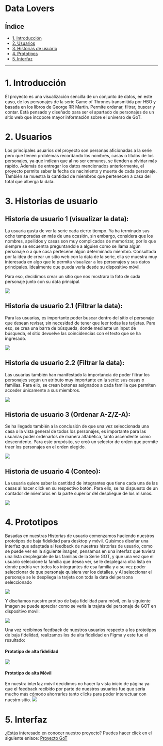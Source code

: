 # Data Lovers

## Índice

* [1. Introducción](#1-introducción)
* [2. Usuarios](#2-usuarios)
* [3. Historias de usuario](#3-historias-de-usuario)
* [4. Prototipos](#4-prototipos)
* [5. Interfaz](#5-interfaz)


***

# 1. Introducción

El proyecto es una visualización sencilla de un conjunto de datos, en este caso, de los personajes de la 
serie Game of Thrones transmitida por HBO y basada en los libros de George RR Martin.
Permite ordenar, filtrar, buscar y contar. 
Está pensado y diseñado para ser el apartado de personajes de un sitio web que incopore mayor información sobre el universo de GoT.

# 2. Usuarios

Los principales usuarios del proyecto son personas aficionadas a la serie pero que tienen problemas recordando
los nombres, casas o títulos de los personajes, ya que indican que al no ser comunes, se tienden a olvidar más rápido.
Además de entregar los datos mencionados anteriormente, el proyecto permite saber la fecha de nacimiento y
muerte de cada personaje. También se muestra la cantidad de miembros que pertenecen a casa del total que alberga
la data.

# 3. Historias de usuario

## Historia de usuario 1 (visualizar la data):

La usuaria gusta de ver la serie cada cierto tiempo. Ya ha terminado sus ocho temporadas en más de una ocasión,
sin embargo, considera que los nombres, apellidos y casas son muy complicados de memorizar, por lo que siempre
se encuentra preguntandole a alguien como se llama algún personaje o a qué casa pertecene algún determinado miembro.
Consultada por la idea de crear un sitio web con la data de la serie, ella se muestra muy interesada en algo
que le permita visualizar a los personajes y sus datos principales. Idealmente que pueda verla desde su dispositivo
móvil.

Para eso, decidimos crear un sitio que nos mostrara la foto de cada personaje junto con su data principal.

<img src="./img/HU1.jpg">

## Historia de usuario 2.1 (Filtrar la data):

Para las usuarias, es importante poder buscar dentro del sitio el personaje que desean revisar, sin necesidad
de tener que leer todas las tarjetas. 
Para eso, se crea una barra de búsqueda, donde mediante un input de búsqueda, el sitio devuelve las coincidencias con el texto
que se ha ingresado.

<img src="./img/HU2.1.jpg">

## Historia de usuario 2.2 (Filtrar la data):

Las usuarias también han manifestado la importancia de poder filtrar los personajes según un atributo muy 
importante en la serie: sus casas o familias. 
Para ello, se crean botones asignados a cada familia que permiten acceder únicamente a sus miembros.

<img src="./img/HU2.2.jpg">

## Historia de usuario 3 (Ordenar A-Z/Z-A):

Se ha llegado también a la conclusión de que una vez seleccionada una casa o la vista general de todos los 
personajes, es importante para las usuarias poder ordenarlos de manera alfabética, tanto ascendente como
descendente. Para este propósito, se creó un selector de orden que permite traer los personajes en el orden
elegido.

<img src="./img/HU3.jpg">

## Historia de usuario 4 (Conteo):

La usuaria quiere saber la cantidad de integrantes que tiene cada una de las casas al hacer click en su
respectivo botón. Para ello, se ha dispuesto de un contador de miembros en la parte superior del despliegue
de los mismos.

<img src="./img/HU4.jpg">


# 4. Prototipos
Basadas en nuestras Historias de usuario comenzamos haciendo nuestros prototipos de baja fidelidad para desktop y móvil. 
Quisimos diseñar una interfaz que adaptada al feedback de nuestras historias de usuario, como se puede ver en la siguiente imagen,
pensamos en una interfaz que tuviera una lista desplegable de las familias de la Serie GOT, y que una vez que el usuario seleccione
la familia que desea ver, se le desplegara otra lista en donde podría ver todos los integrantes de esa familia y a su vez poder seleccionar
de que personaje quisiera ver los detalles. y Al seleccionar el personaje se le despliega la tarjeta con toda la data del persona seleccionado


<img src="./img/PrototipodeBajaEscritorio.jpg">

Y diseñamos nuestro protipo de baja fidelidad para móvil, en la siguiente imagen se puede apreciar como se vería la trajeta del personaje de GOT en 
dispositivo movil:

<img src="./img/PrototipoBajaMovil.jpg">

Una vez recibimos feedback de nuestros usuarios respecto a los prototipos de baja fidelidad, realizamos los de alta fidelidad en Figma y este fue el resultado:


#### Prototipo de alta fidelidad
<img src="./img/PrototipodeAlta.png">

#### Prototipo de alta Móvil
En nuestra interfaz móvil decidimos no hacer la vista inicio de página ya que el feedback recibido por parte de nuestros usuarios fue que seria mucho más
cómodo ahorrarles tanto clicks para poder interactuar con nuestro sitio. 
<img src="./img/prototipomovilfigma.png">


# 5. Interfaz

¿Estás interesado en conocer nuestro proyecto? Puedes hacer click en el siguiente enlace: [Proyecto GoT](https://roxanna-sa.github.io/DEV007-data-lovers/)






